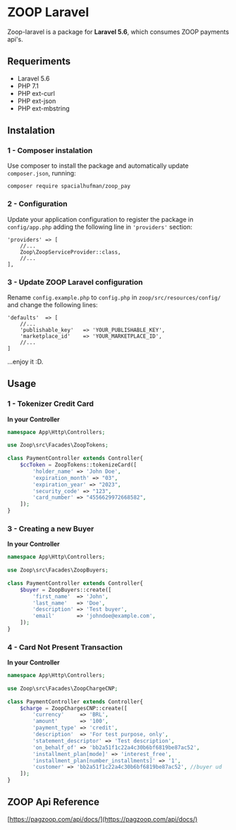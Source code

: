 # ZOOP Laravel

Zoop-laravel is a package for **Laravel 5.6**, which consumes ZOOP payments api's.
## Requeriments

* Laravel 5.6
* PHP 7.1
* PHP ext-curl
* PHP ext-json
* PHP ext-mbstring


## Instalation
### 1 - Composer instalation
Use composer to install the package and automatically update `composer.json`, running:

~~~
composer require spacialhufman/zoop_pay
~~~

### 2 - Configuration
Update your application configuration to register the package in `config/app.php` adding the following line in `'providers'` section:

~~~
'providers' => [
    //...
    Zoop\ZoopServiceProvider::class,
    //...
],
~~~

### 3 - Update ZOOP Laravel configuration
Rename `config.example.php` to `config.php` in `zoop/src/resources/config/` and change the following lines:

~~~
'defaults'  => [
    //...
    'publishable_key'   => 'YOUR_PUBLISHABLE_KEY',
    'marketplace_id'    => 'YOUR_MARKETPLACE_ID',
    //...
]
~~~

...enjoy it :D.

## Usage
### 1 - Tokenizer Credit Card
**In your Controller**
```php
namespace App\Http\Controllers;
 
use Zoop\src\Facades\ZoopTokens;
 
class PaymentController extends Controller{
    $ccToken = ZoopTokens::tokenizeCard([
        'holder_name' => 'John Doe',
        'expiration_month' => "03",
        'expiration_year' => "2023",
        'security_code' => "123",
        'card_number' => "4556629972668582",
    ]);
}
```

### 3 - Creating a new Buyer
**In your Controller**
```php
namespace App\Http\Controllers;
 
use Zoop\src\Facades\ZoopBuyers;
 
class PaymentController extends Controller{
    $buyer = ZoopBuyers::create([
        'first_name'  => 'John',
        'last_name'   => 'Doe',
        'description' => 'Test buyer',
        'email'       => 'johndoe@example.com',
    ]);
}
```

### 4 - Card Not Present Transaction
**In your Controller**
```php
namespace App\Http\Controllers;
 
use Zoop\src\Facades\ZoopChargeCNP;
 
class PaymentController extends Controller{
    $charge = ZoopChargesCNP::create([
        'currency'     => 'BRL',
        'amount'       => '100',
        'payment_type' => 'credit',
        'description'  => 'For test purpose, only',
        'statement_descriptor' => 'Test description',
        'on_behalf_of' => 'bb2a51f1c22a4c30b6bf6819be87ac52',
        'installment_plan[mode]' => 'interest_free',
        'installment_plan[number_installments]' => '1',
        'customer' => 'bb2a51f1c22a4c30b6bf6819be87ac52', //buyer ud
    ]);
}
```

## ZOOP Api Reference

[https://pagzoop.com/api/docs/](https://pagzoop.com/api/docs/)
